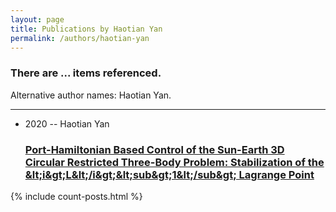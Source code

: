 ```yaml
---
layout: page
title: Publications by Haotian Yan
permalink: /authors/haotian-yan
---
```


<h3 id="number-posts">There are ... items referenced.</h3>
<p id='info-authors'>Alternative author names: Haotian Yan.</p>
<hr />
<ul class="post-list">
<li><span class='post-meta'>2020 -- Haotian Yan</span><h3><a class='post-link' href="{{ site.baseurl }}/port-hamiltonian-based-control-of-the-sun-earth-3d-circular-restricted-three-body-problem-stabilization-of-the-amp-lt-i-amp-gt-l-amp-lt-i-amp-gt-amp-lt-sub-amp-gt-1-amp-lt-sub-amp-gt-lagrange-point">Port-Hamiltonian Based Control of the Sun-Earth 3D Circular Restricted Three-Body Problem: Stabilization of the &amp;lt;i&amp;gt;L&amp;lt;/i&amp;gt;&amp;lt;sub&amp;gt;1&amp;lt;/sub&amp;gt; Lagrange Point</a></h3></li>

</ul>
{% include count-posts.html %}
